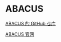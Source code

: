 # ABACUS

[ABACUS 的 GitHub 仓库](https://github.com/abacusmodeling/abacus-develop)

[ABACUS 官网](https://abacus.ustc.edu.cn/main.htm)